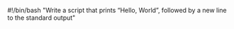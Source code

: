 #!/bin/bash
"Write a script that prints “Hello, World”, followed by a new line to the standard output"
